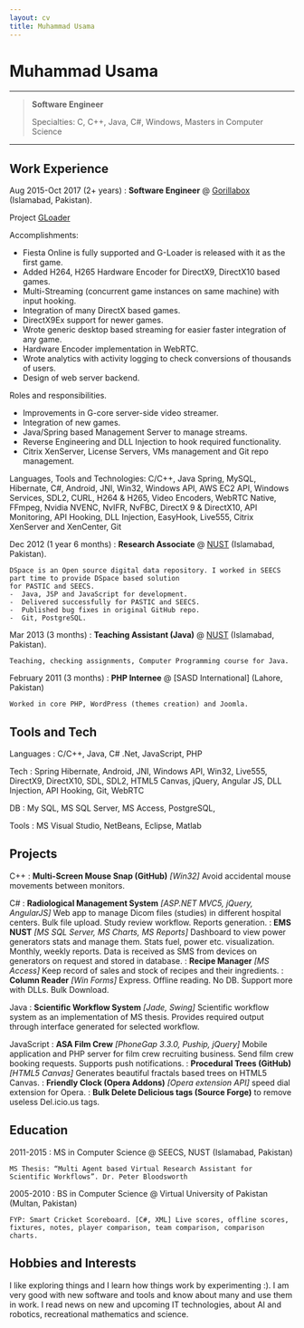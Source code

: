 ```yaml
---
layout: cv
title: Muhammad Usama
---
```


Muhammad Usama
=========================

----
>  **Software Engineer**
> 
>  Specialties: C, C++, Java, C#, Windows,
>  Masters in Computer Science 

----

Work Experience
--------------------

Aug 2015-Oct 2017 
(2+ years)
: **Software Engineer** @ [Gorillabox](https://www.gorillabox.net/) (Islamabad, Pakistan). 

  Project [GLoader](https://en.gamigo.com/corporate/gamigo-games/gorillabox-brings-its-successful-g-loader-technology-to-the-us-market-in-time-for-game-connection/)

  Accomplishments: 
  -  Fiesta Online is fully supported and G-Loader is released with it as the first game. 
  -  Added H264, H265 Hardware Encoder for DirectX9, DirectX10 based games. 
  -  Multi-Streaming (concurrent game instances on same machine) with input hooking. 
  -  Integration of many DirectX based games.
  -  DirectX9Ex support for newer games. 
  -  Wrote generic desktop based streaming for easier faster integration of any game. 
  -  Hardware Encoder implementation in WebRTC. 
  -  Wrote analytics with activity logging to check conversions of thousands of users. 
  -  Design of web server backend. 

  Roles and responsibilities. 
  -  Improvements in G-core server-side video streamer. 
  -  Integration of new games.  
  -  Java/Spring based Management Server to manage streams.  
  -  Reverse Engineering and DLL Injection to hook required functionality. 
  -  Citrix XenServer, License Servers, VMs management and Git repo management. 

  Languages, Tools and Technologies: 
  C/C++, Java Spring, MySQL, Hibernate, C#, Android, JNI, Win32, Windows API, AWS EC2 API, Windows 
  Services, SDL2, CURL, H264 & H265, Video Encoders, WebRTC Native, FFmpeg, Nvidia NVENC, NvIFR, 
  NvFBC, DirectX 9 & DirectX10, API Monitoring, API Hooking, DLL Injection, EasyHook, Live555, Citrix 
  XenServer and XenCenter, Git 

Dec 2012 
(1 year 6 months)
:   **Research Associate** @ [NUST](http://seecs.nust.edu.pk/) (Islamabad, Pakistan).

    DSpace is an Open source digital data repository. I worked in SEECS part time to provide DSpace based solution 
    for PASTIC and SEECS. 
    -  Java, JSP and JavaScript for development. 
    -  Delivered successfully for PASTIC and SEECS. 
    -  Published bug fixes in original GitHub repo. 
    -  Git, PostgreSQL.
    
Mar 2013 
(3 months)
:   **Teaching Assistant (Java)** @ [NUST](http://seecs.nust.edu.pk/) (Islamabad, Pakistan).

    Teaching, checking assignments, Computer Programming course for Java. 
    

February 2011 
(3 months) 
:   **PHP Internee** @ [SASD International] (Lahore, Pakistan)

    Worked in core PHP, WordPress (themes creation) and Joomla.
    
Tools and Tech
--------------

Languages
: C/C++, Java, C# .Net, JavaScript, PHP 

Tech
: Spring Hibernate, Android, JNI, Windows API, Win32, Live555, DirectX9, DirectX10, SDL, SDL2, HTML5 Canvas, jQuery, Angular JS, DLL Injection, API Hooking, Git, WebRTC

DB
: My SQL, MS SQL Server, MS Access, PostgreSQL, 

Tools
: MS Visual Studio, NetBeans, Eclipse, Matlab 
    

Projects
--------
C++
: **Multi-Screen Mouse Snap (GitHub)** *[Win32]* Avoid accidental mouse movements between monitors. 

C# 
: **Radiological Management System** *[ASP.NET MVC5, jQuery, AngularJS]* Web app to manage Dicom files (studies) in different hospital centers. Bulk file upload. Study review workflow. Reports generation.
: **EMS NUST** *[MS SQL Server, MS Charts, MS Reports]* Dashboard to view power generators stats and manage them. Stats fuel, power etc. visualization. Monthly, weekly reports. Data is received as SMS from devices on generators on request and stored in database. 
: **Recipe Manager**  *[MS Access]* Keep record of sales and stock of recipes and their ingredients. 
: **Column Reader** *[Win Forms]* Express. Offline reading. No DB. Support more with DLLs. Bulk Download.

Java 
: **Scientific Workflow System**  *[Jade, Swing]* Scientific workflow system as an implementation of MS thesis. Provides required output through interface generated for selected workflow. 

JavaScript
: **ASA Film Crew** *[PhoneGap 3.3.0, Puship, jQuery]* Mobile application and PHP server for film crew recruiting business. Send film crew booking requests. Supports push notifications. 
: **Procedural Trees (GitHub)** *[HTML5 Canvas]* Generates beautiful fractals based trees on HTML5 Canvas. 
: **Friendly Clock (Opera Addons)** *[Opera extension API]* speed dial extension for Opera. 
: **Bulk Delete Delicious tags (Source Forge)** to remove useless Del.icio.us tags.

Education
---------

2011-2015
: MS in Computer Science @ SEECS, NUST (Islamabad, Pakistan)

    MS Thesis: “Multi Agent based Virtual Research Assistant for Scientific Workflows”. Dr. Peter Bloodsworth

2005-2010
: BS in Computer Science @ Virtual University of Pakistan (Multan, Pakistan)

    FYP: Smart Cricket Scoreboard. [C#, XML] Live scores, offline scores, fixtures, notes, player comparison, team comparison, comparison charts.

Hobbies and Interests
---------------------

I like exploring things and I learn how things work by experimenting :). I am very good with new software and tools and know about many and use them in work. I read news on new and upcoming IT technologies, about AI and robotics, recreational mathematics and science.
